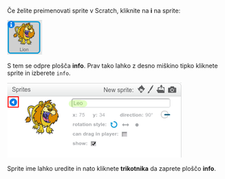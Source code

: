 Če želite preimenovati sprite v Scratch, kliknite na **i** na sprite:

![screenshot](images/rename-info.png)

S tem se odpre plošča **info**. Prav tako lahko z desno miškino tipko kliknete sprite in izberete `info`.

![screenshot](images/rename-change.png)

Sprite ime lahko uredite in nato kliknete **trikotnika** da zaprete ploščo **info**.